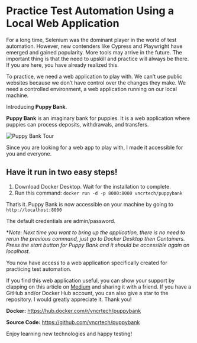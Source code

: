 # Practice Test Automation Using a Local Web Application
For a long time, Selenium was the dominant player in the world of test automation. However, new contenders like Cypress and Playwright have emerged and gained popularity. More tools may arrive in the future. The important thing is that the need to upskill and practice will always be there. If you are here, you have already realized this.

To practice, we need a web application to play with. We can’t use public websites because we don’t have control over the changes they make. We need a controlled environment, a web application running on our local machine.

Introducing **Puppy Bank**.

**Puppy Bank** is an imaginary bank for puppies. It is a web application where puppies can process deposits, withdrawals, and transfers.

![Puppy Bank Tour](static\img\puppybank.gif)

Since you are looking for a web app to play with, I made it accessible for you and everyone.

## Have it run in two easy steps!

1. Download Docker Desktop. Wait for the installation to complete.
2. Run this command: ```docker run -d -p 8000:8000 vncrtech/puppybank```

That’s it. Puppy Bank is now accessible on your machine by going to ```http://localhost:8000```

The default credentials are admin/password.

**Note: Next time you want to bring up the application, there is no need to rerun the previous command, just go to Docker Desktop then Containers. Press the start button for Puppy Bank and it should be accessible again on localhost.*

You now have access to a web application specifically created for practicing test automation.

If you find this web application useful, you can show your support by clapping on this article on [Medium](https://vncrtech.medium.com/practice-test-automation-using-a-local-web-application-f8310ca37637) and sharing it with a friend. If you have a GitHub and/or Docker Hub account, you can also give a star to the repository. I would greatly appreciate it. Thank you!

**Docker:** https://hub.docker.com/r/vncrtech/puppybank

**Source Code:** https://github.com/vncrtech/puppybank

Enjoy learning new technologies and happy testing!
